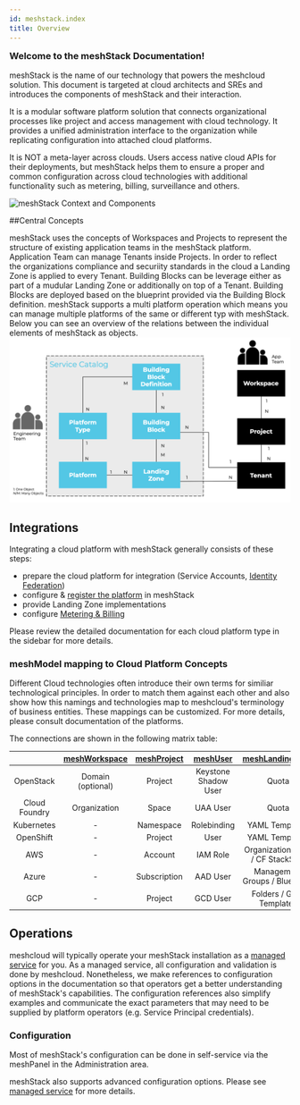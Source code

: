 ```yaml
---
id: meshstack.index
title: Overview
---
```


<h3 style="margin-top: 0">Welcome to the meshStack Documentation!</h3>

meshStack is the name of our technology that powers the meshcloud solution. This document is targeted at cloud architects and SREs and introduces the components of meshStack and their interaction.

It is a modular software platform solution that connects organizational processes like project and access management with cloud technology. It provides a unified administration interface to the organization while replicating configuration into attached cloud platforms.

It is NOT a meta-layer across clouds. Users access native cloud APIs for their deployments, but meshStack helps them to ensure a proper and common configuration across cloud technologies with additional functionality such as metering, billing, surveillance and others.

![meshStack Context and Components](assets/meshstack-chart.svg)

##Central Concepts

meshStack uses the concepts of Workspaces and Projects to represent the structure of existing application teams in the meshStack platform. Application Team can manage Tenants inside Projects. In order to reflect the organizations compliance and securiity standards in the cloud a Landing Zone is applied to every Tenant. Building Blocks can be leverage either as part of a mudular Landing Zone or additionally on top of a Tenant. Building Blocks are deployed based on the blueprint provided via the Building Block definition. 
meshStack supports a multi platform operation which means you can manage multiple platforms of the same or different typ with meshStack. Below you can see an overview of the relations between the individual elements of meshStack as objects.
![meshModel](assets/meshModel.png)

## Integrations

Integrating a cloud platform with meshStack generally consists of these steps:

- prepare the cloud platform for integration (Service Accounts, [Identity Federation](./meshstack.identity-federation.md))
- configure & [register the platform](./administration.platforms.md) in meshStack
- provide Landing Zone implementations
- configure [Metering & Billing](./meshstack.billing.md)

Please review the detailed documentation for each cloud platform type in the sidebar for more details.

### meshModel mapping to Cloud Platform Concepts

Different Cloud technologies often introduce their own terms for similiar technological principles. In order to match them against each other and also show how this namings and technologies map to meshcloud's terminology of business entities.
These mappings can be customized. For more details, please consult documentation of the platforms.

The connections are shown in the following matrix table:

|               | [meshWorkspace](./meshcloud.workspace.md) | [meshProject](./meshcloud.project.md) | [meshUser](./meshcloud.profile.md) | [meshLandingZone](./meshcloud.landing-zones.md) |
| :-----------: | :---------------------------------------: | :-----------------------------------: | :--------------------------------: | :------------------------------------------: |
|   OpenStack   |             Domain (optional)             |                Project                |        Keystone Shadow User        |                    Quota                     |
| Cloud Foundry |               Organization                |                 Space                 |              UAA User              |                    Quota                     |
|  Kubernetes   |                     -                     |               Namespace               |            Rolebinding             |                YAML Templates                |
|   OpenShift   |                     -                     |                Project                |                User                |                YAML Templates                |
|      AWS      |                     -                     |                Account                |              IAM Role              |      Organization Units / CF StackSets       |
|     Azure     |                     -                     |             Subscription              |              AAD User              |        Management Groups / Blueprints        |
|      GCP      |                     -                     |                Project                |              GCD User              |           Folders / GDM Templates            |

## Operations

meshcloud will typically operate your meshStack installation as a [managed service](./meshstack.managed-service.md) for you. As a managed service, all configuration and validation is done by meshcloud. Nonetheless, we make references to configuration options in the documentation so that operators get a better understanding of meshStack's capabilities. The configuration references also simplify examples and communicate the exact parameters that may need to be supplied by platform operators (e.g. Service Principal credentials).

### Configuration

Most of meshStack's configuration can be done in self-service via the meshPanel in the Administration area.

meshStack also supports advanced configuration options. Please see [managed service](./meshstack.managed-service.md) for more details.

